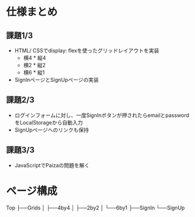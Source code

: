 # 仕様まとめ

## 課題1/3
- HTML/ CSSでdisplay: flexを使ったグリッドレイアウトを実装
  - 横4 * 縦4
  - 横2 * 縦2
  - 横6 * 縦1
- SignInページとSignUpページの実装

## 課題2/3
- ログインフォームに対し、一度SignInボタンが押されたらemailとpasswordをLocalStorageから自動入力
- SignUpページへのリンクも保持

## 課題3/3
- JavaScriptでPaizaの問題を解く

# ページ構成
Top
├──Grids
│   ├──4by4
│   ├──2by2
│   └──6by1
├──SignIn
└──SignUp
